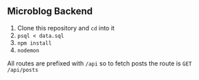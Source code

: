 ## Microblog Backend

1.  Clone this repository and `cd` into it
2.  `psql < data.sql`
3.  `npm install`
4.  `nodemon`

All routes are prefixed with `/api` so to fetch posts the route is `GET /api/posts`
